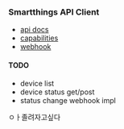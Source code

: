 ### Smartthings API Client

- [api docs](https://developer.smartthings.com/docs/api/public)
- [capabilities](https://developer.smartthings.com/docs/devices/capabilities/capabilities-reference#switch)
- [webhook](https://developer.smartthings.com/docs/connected-services/hosting/webhook-smartapp)

#### TODO

- device list
- device status get/post
- status change webhook impl

ㅇㅏ졸려자고싶다